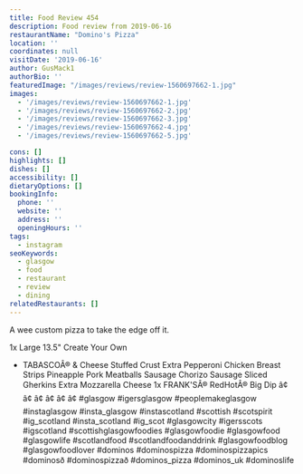 ```yaml
---
title: Food Review 454
description: Food review from 2019-06-16
restaurantName: "Domino's Pizza"
location: ''
coordinates: null
visitDate: '2019-06-16'
author: GusMack1
authorBio: ''
featuredImage: "/images/reviews/review-1560697662-1.jpg"
images:
  - '/images/reviews/review-1560697662-1.jpg'
  - '/images/reviews/review-1560697662-2.jpg'
  - '/images/reviews/review-1560697662-3.jpg'
  - '/images/reviews/review-1560697662-4.jpg'
  - '/images/reviews/review-1560697662-5.jpg'

cons: []
highlights: []
dishes: []
accessibility: []
dietaryOptions: []
bookingInfo:
  phone: ''
  website: ''
  address: ''
  openingHours: ''
tags:
  - instagram
seoKeywords:
  - glasgow
  - food
  - restaurant
  - review
  - dining
relatedRestaurants: []
---
```

A wee custom pizza to take the edge off it.

1x Large 13.5" Create Your Own
+ TABASCOÂ® & Cheese Stuffed Crust
Extra Pepperoni
Chicken Breast Strips
Pineapple
Pork Meatballs
Sausage
Chorizo Sausage
Sliced Gherkins
Extra Mozzarella Cheese
1x FRANK'SÂ® RedHotÂ® Big Dip
â¢
â¢
â¢
â¢
â¢
â¢
#glasgow #igersglasgow #peoplemakeglasgow #instaglasgow #insta_glasgow #instascotland #scottish #scotspirit #ig_scotland #insta_scotland #ig_scot #glasgowcity #igersscots #igscotland #scottishglasgowfoodies #glasgowfoodie #glasgowfood #glasgowlife #scotlandfood #scotlandfoodanddrink #glasgowfoodblog #glasgowfoodlover #dominos #dominospizza #dominospizzapics #dominosð #dominospizzað #dominos_pizza #dominos_uk #dominoslife
